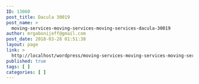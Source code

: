 ```yaml
---
ID: 13060
post_title: Dacula 30019
post_name: >
  moving-services-moving-services-moving-services-dacula-30019
author: mrgabonijeff@gmail.com
post_date: 2018-03-28 01:51:38
layout: page
link: >
  http://localhost/wordpress/moving-services-moving-services-moving-services-dacula-30019/
published: true
tags: [ ]
categories: [ ]
---
```

